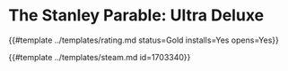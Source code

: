 # The Stanley Parable: Ultra Deluxe
<!-- script:Aliases [
    "The Stanley Parable Ultra Deluxe"
] -->

{{#template ../templates/rating.md status=Gold installs=Yes opens=Yes}} 

{{#template ../templates/steam.md id=1703340}}